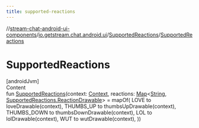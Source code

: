 ```yaml
---
title: supported-reactions
---
```

//[stream-chat-android-ui-components](../../../index.md)/[io.getstream.chat.android.ui](../index.md)/[SupportedReactions](index.md)/[SupportedReactions](SupportedReactions.md)



# SupportedReactions  
[androidJvm]  
Content  
fun [SupportedReactions](SupportedReactions.md)(context: [Context](https://developer.android.com/reference/kotlin/android/content/Context.html), reactions: [Map](https://kotlinlang.org/api/latest/jvm/stdlib/kotlin.collections/-map/index.html)&lt;[String](https://kotlinlang.org/api/latest/jvm/stdlib/kotlin/-string/index.html), [SupportedReactions.ReactionDrawable](ReactionDrawable/index.md)&gt; = mapOf(
        LOVE to loveDrawable(context),
        THUMBS_UP to thumbsUpDrawable(context),
        THUMBS_DOWN to thumbsDownDrawable(context),
        LOL to lolDrawable(context),
        WUT to wutDrawable(context),
    ))  



